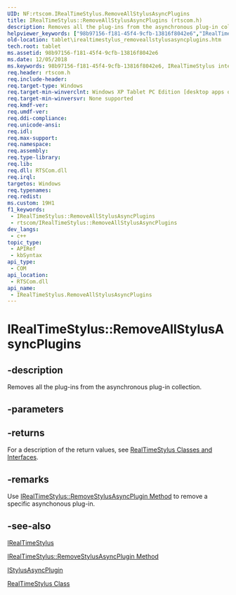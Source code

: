 ```yaml
---
UID: NF:rtscom.IRealTimeStylus.RemoveAllStylusAsyncPlugins
title: IRealTimeStylus::RemoveAllStylusAsyncPlugins (rtscom.h)
description: Removes all the plug-ins from the asynchronous plug-in collection.
helpviewer_keywords: ["98b97156-f181-45f4-9cfb-13816f8042e6","IRealTimeStylus interface [Tablet PC]","RemoveAllStylusAsyncPlugins method","IRealTimeStylus.RemoveAllStylusAsyncPlugins","IRealTimeStylus::RemoveAllStylusAsyncPlugins","RemoveAllStylusAsyncPlugins","RemoveAllStylusAsyncPlugins method [Tablet PC]","RemoveAllStylusAsyncPlugins method [Tablet PC]","IRealTimeStylus interface","rtscom/IRealTimeStylus::RemoveAllStylusAsyncPlugins","tablet.irealtimestylus_removeallstylusasyncplugins"]
old-location: tablet\irealtimestylus_removeallstylusasyncplugins.htm
tech.root: tablet
ms.assetid: 98b97156-f181-45f4-9cfb-13816f8042e6
ms.date: 12/05/2018
ms.keywords: 98b97156-f181-45f4-9cfb-13816f8042e6, IRealTimeStylus interface [Tablet PC],RemoveAllStylusAsyncPlugins method, IRealTimeStylus.RemoveAllStylusAsyncPlugins, IRealTimeStylus::RemoveAllStylusAsyncPlugins, RemoveAllStylusAsyncPlugins, RemoveAllStylusAsyncPlugins method [Tablet PC], RemoveAllStylusAsyncPlugins method [Tablet PC],IRealTimeStylus interface, rtscom/IRealTimeStylus::RemoveAllStylusAsyncPlugins, tablet.irealtimestylus_removeallstylusasyncplugins
req.header: rtscom.h
req.include-header: 
req.target-type: Windows
req.target-min-winverclnt: Windows XP Tablet PC Edition [desktop apps only]
req.target-min-winversvr: None supported
req.kmdf-ver: 
req.umdf-ver: 
req.ddi-compliance: 
req.unicode-ansi: 
req.idl: 
req.max-support: 
req.namespace: 
req.assembly: 
req.type-library: 
req.lib: 
req.dll: RTSCom.dll
req.irql: 
targetos: Windows
req.typenames: 
req.redist: 
ms.custom: 19H1
f1_keywords:
 - IRealTimeStylus::RemoveAllStylusAsyncPlugins
 - rtscom/IRealTimeStylus::RemoveAllStylusAsyncPlugins
dev_langs:
 - c++
topic_type:
 - APIRef
 - kbSyntax
api_type:
 - COM
api_location:
 - RTSCom.dll
api_name:
 - IRealTimeStylus.RemoveAllStylusAsyncPlugins
---
```


# IRealTimeStylus::RemoveAllStylusAsyncPlugins


## -description

Removes all the plug-ins from the asynchronous plug-in collection.

## -parameters

## -returns

For a description of the return values, see <a href="https://docs.microsoft.com/windows/desktop/tablet/realtimestylus-classes-and-interfaces">RealTimeStylus Classes and Interfaces</a>.

## -remarks

Use <a href="https://docs.microsoft.com/windows/desktop/api/rtscom/nf-rtscom-irealtimestylus-removestylusasyncplugin">IRealTimeStylus::RemoveStylusAsyncPlugin Method</a> to remove a specific asynchonous plug-in.

## -see-also

<a href="https://docs.microsoft.com/windows/desktop/api/rtscom/nn-rtscom-irealtimestylus">IRealTimeStylus</a>



<a href="https://docs.microsoft.com/windows/desktop/api/rtscom/nf-rtscom-irealtimestylus-removestylusasyncplugin">IRealTimeStylus::RemoveStylusAsyncPlugin Method</a>



<a href="https://docs.microsoft.com/windows/desktop/api/rtscom/nn-rtscom-istylusasyncplugin">IStylusAsyncPlugin</a>



<a href="https://docs.microsoft.com/windows/desktop/tablet/realtimestylus-class">RealTimeStylus Class</a>

